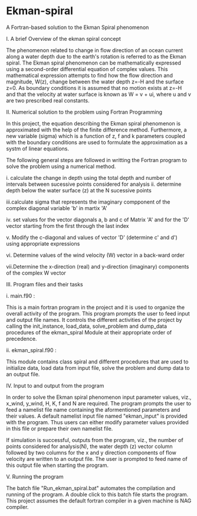 # Ekman-spiral
A Fortran-based solution to the Ekman Spiral phenomenon

I. A brief Overview of the ekman spiral concept

The phenomenon related to change in flow direction of an ocean current along a water depth due to the earth's rotation
is referred to as the Ekman spiral. The Ekman spiral phenomenon can be mathematically expressed using a second-order 
differential equation of complex values. This mathematical expression attempts to find how the flow direction and 
magnitude, W(z), change between the water depth z=-H and the surface z=0. As boundary conditions it is assumed that 
no motion exists at z=-H and that the velocity at water surface is known as W = v + ui, where u and v are two 
prescribed real constants.

II. Numerical solution to the problem using Fortran Programming

In this project, the equation describing the Ekman spiral phenomenon is approximated with the help of the finite 
difference method. Furthermore, a new variable (sigma) which is a function of z, f and k parameters coupled with the 
boundary conditions are used to formulate the approximation as a systm of linear equations.
 
The following general steps are followed in writting the Fortran program to solve the problem using a numerical method.

i.  calculate the change in depth using the total depth and number of intervals between sucessive points considered 
    for analysis
ii. determine depth below the water surface (z) at the N sucessive points

iii.calculate sigma that represents the imaginary compponent of the complex diagonal variable 'b' in martix 'A'

iv. set values for the vector diagonals a, b and c of Matrix 'A' and for the 'D' vector starting from the first 
    through the last index

v.  Modify the c-diagonal and values of vector 'D' (determine c' and d') using appropriate expressions

vi. Determine values of the wind velocity (W) vector in a back-ward order

vii.Determine the x-direction (real) and y-direction (imaginary) components of the complex W vector


III. Program files and their tasks

i.  main.f90 :

This is a main fortran program in the project and it is used to organize the overall activity of the program.
This program prompts the user to feed input and output file names. It controls the different activities of the 
project by calling the init_instance, load_data, solve_problem and dump_data procedures of the ekman_spiral Module
at their appropriate order of precedence.

ii. ekman_spiral.f90 :

This module contains class spiral and different procedures that are used to initialize data, load data from 
input file, solve the problem and dump data to an output file.

IV. Input to and output from the program

In order to solve the Ekman spiral phenomenon input parameter values, viz., x_wind, y_wind, H, K, f and N are 
required. The program prompts the user to feed a namelist file name containing the aformentioned parameters and 
their values. A default namelist input file named "ekman_input" is provided with the program. Thus users can either
modify parameter values provided in this file or prepare their own namelist file.

If simulation is successful, outputs from the program, viz., the number of points considered for analysis(N),
the water depth (z) vector column followed by two columns for the x and y direction components of flow velocity
are written to an output file. The user is prompted to feed name of this output file when starting the program.

V. Running the program

The batch file "Run_ekman_spiral.bat" automates the compilation and running of the program. 
A double click to this batch file starts the program. 
This project assumes the default fortran compiler in a given machine is NAG compiler.
